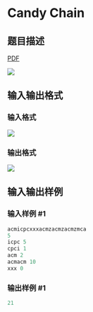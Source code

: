 # Candy Chain

## 题目描述

[problemUrl]: https://uva.onlinejudge.org/index.php?option=com_onlinejudge&Itemid=8&category=878&page=show_problem&problem=5209

[PDF](https://uva.onlinejudge.org/external/132/p13285.pdf)

![](https://cdn.luogu.com.cn/upload/vjudge_pic/UVA13285/1360d1f24740de405954fae9aca753e333cb323d.png)

## 输入输出格式

### 输入格式

![](https://cdn.luogu.com.cn/upload/vjudge_pic/UVA13285/ed88ce71ea412f523c8fa9b3c56148836e1e0666.png)

### 输出格式

![](https://cdn.luogu.com.cn/upload/vjudge_pic/UVA13285/f1c38dd44bd115aba942d13498b19203f14b671b.png)

## 输入输出样例

### 输入样例 #1

```cpp
acmicpcxxxacmzacmzacmzmca
5
icpc 5
cpci 1
acm 2
acmacm 10
xxx 0
```


### 输出样例 #1

```cpp
21
```


